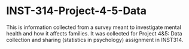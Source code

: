 # INST-314-Project-4-5-Data
This is information collected from a survey meant to investigate mental health and how it affects families. It was collected for Project 4&amp;5: Data collection and sharing (statistics in psychology) assignment in INST314.
